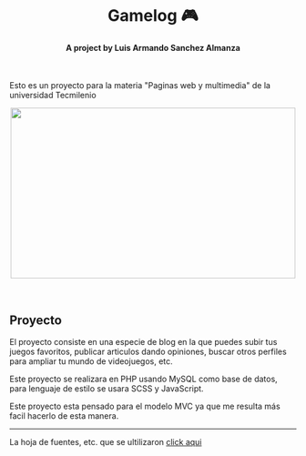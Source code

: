 <h1 align="center"> Gamelog 🎮</h1>

<h4 align="center" > A project by Luis Armando Sanchez Almanza </h4>
<br>

<p>Esto es un proyecto para la materia "Paginas web y multimedia" de la universidad Tecmilenio</p>

<p align="center"><img src="https://i.pinimg.com/originals/d6/72/95/d67295562173304c5e313fd4d0998149.gif" width="500" height="300" /></p>

<br>


<h2> Proyecto</h2>

El proyecto consiste en una especie de blog en la que puedes subir tus juegos favoritos, publicar articulos dando opiniones, buscar  otros perfiles para ampliar tu mundo de videojuegos, etc.  

Este proyecto se realizara en PHP usando MySQL como base de datos, para lenguaje de estilo se usara SCSS y JavaScript.  

Este proyecto esta pensado para el modelo MVC ya que me resulta más facil hacerlo de esta manera.

 

<hr>
La hoja de fuentes, etc. que se ultilizaron <a href="https://drive.google.com/file/d/1MzjVUCN1fHcX-SNvm2u9idiiSPKbRi0z/view?usp=sharing"> click aqui </a>

